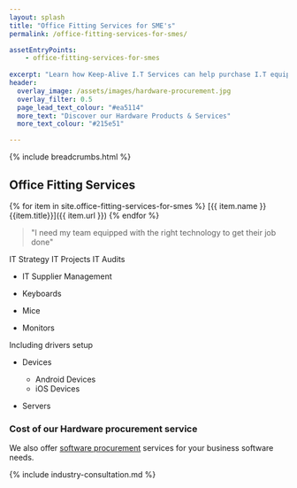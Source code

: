 ```yaml
---
layout: splash
title: "Office Fitting Services for SME's"
permalink: /office-fitting-services-for-smes/

assetEntryPoints:
    - office-fitting-services-for-smes
    
excerpt: "Learn how Keep-Alive I.T Services can help purchase I.T equipment that's appropriate for your business with our I.T hardware procurement service."
header:
  overlay_image: /assets/images/hardware-procurement.jpg
  overlay_filter: 0.5 
  page_lead_text_colour: "#ea5114"
  more_text: "Discover our Hardware Products & Services"
  more_text_colour: "#215e51"

---
```


{% include breadcrumbs.html %}

## <i class="fas fa-microchip page-title-icon" aria-hidden="true"></i> Office Fitting Services

{% for item in site.office-fitting-services-for-smes %}
[{{ item.name }} {{item.title}}]({{ item.url }})
{% endfor %}

> "I need my team equipped with the right technology to get their job done"

IT Strategy
IT Projects
IT Audits

- IT Supplier Management


- Keyboards
- Mice
- Monitors

Including drivers setup

- Devices
    - Android Devices
    - iOS Devices

- Servers

### Cost of our Hardware procurement service


We also offer <a href="/">software procurement</a> services for your business software needs.

{% include industry-consultation.md %}